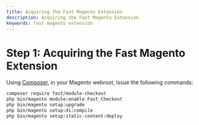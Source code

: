 ```yaml
---
title: Acquiring the Fast Magento Extension
description: Acquiring the Fast Magento Extension
keywords: fast magento extension
---
```


# Step 1: Acquiring the Fast Magento Extension

Using [Composer](https://getcomposer.org/), in your Magento webroot, issue the following commands:

```bash
composer require fast/module-checkout
php bin/magento module:enable Fast_Checkout
php bin/magento setup:upgrade
php bin/magento setup:di:compile
php bin/magento setup:static-content:deploy
```
